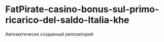 # FatPirate-casino-bonus-sul-primo-ricarico-del-saldo-Italia-khe
Автоматически созданный репозиторий
